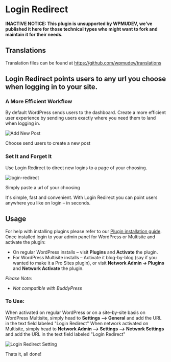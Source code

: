 # Login Redirect

**INACTIVE NOTICE: This plugin is unsupported by WPMUDEV, we've published it here for those technical types who might want to fork and maintain it for their needs.**

## Translations

Translation files can be found at https://github.com/wpmudev/translations

## Login Redirect points users to any url you choose when logging in to your site.

### A More Efficient Workflow

By default WordPress sends users to the dashboard. Create a more efficient user experience by sending users exactly where you need them to land when logging in.

![Add New Post ](http://premium.wpmudev.org/wp-content/uploads/2008/11/Add-New-Post-‹-CowPat.Net-—-WordPress.jpg)

 Choose send users to create a new post

### Set It and Forget It

Use Login Redirect to direct new logins to a page of your choosing.

![login-redirect](http://premium.wpmudev.org/wp-content/uploads/2008/11/login-redirect.jpg)

 Simply paste a url of your choosing

 It's simple, fast and convenient. With Login Redirect you can point users anywhere you like on login – in seconds.

## Usage

For help with installing plugins please refer to our [Plugin installation guide](https://wpmudev.com/docs/using-wordpress/installing-wordpress-plugins/). Once installed login to your admin panel for WordPress or Multisite and activate the plugin:

*   On regular WordPress installs – visit **Plugins** and **Activate** the plugin.
*   For WordPress Multisite installs – Activate it blog-by-blog (say if you wanted to make it a Pro Sites plugin), or visit **Network Admin -> Plugins** and **Network Activate** the plugin.

_Please Note:_

*   _Not compatible with BuddyPress_

### To Use:

When activated on regular WordPress or on a site-by-site basis on WordPress Multisite, simply head to **Settings --> General** and add the URL in the text field labeled "Login Redirect" When network activated on Multisite, simply head to **Network Admin --> Settings --> Network Settings** and add the URL in the text field labeled "Login Redirect"

![Login Redirect Setting](https://premium.wpmudev.org/wp-content/uploads/2008/11/General-Settings-‹-CowPat.Net-—-WordPress.jpg "Login Redirect Setting")

 Thats it, all done!
